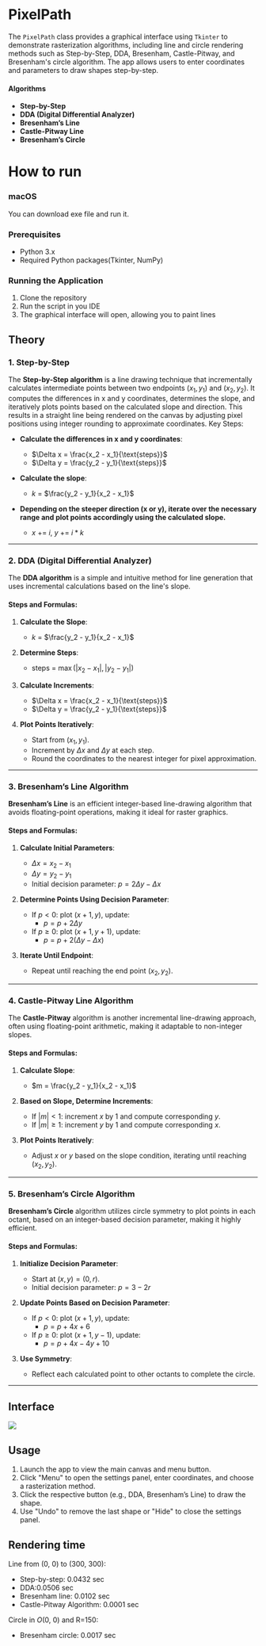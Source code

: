 # PixelPath

The `PixelPath` class provides a graphical interface using `Tkinter` to demonstrate rasterization algorithms, including line and circle rendering methods such as Step-by-Step, DDA, Bresenham, Castle-Pitway, and Bresenham's circle algorithm. The app allows users to enter coordinates and parameters to draw shapes step-by-step.

#### Algorithms
- **Step-by-Step**
- **DDA (Digital Differential Analyzer)**
- **Bresenham’s Line**
- **Castle-Pitway Line**
- **Bresenham’s Circle**

# How to run

### macOS
You can download exe file and run it.

### Prerequisites

- Python 3.x
- Required Python packages(Tkinter, NumPy)
  
### Running the Application
1. Clone the repository
2. Run the script in you IDE
3. The graphical interface will open, allowing you to paint lines

## Theory

### 1. Step-by-Step
The **Step-by-Step algorithm** is a line drawing technique that incrementally calculates intermediate points between two endpoints $(x_1, y_1)$ and $(x_2, y_2)$. It computes the differences in x and y coordinates, determines the slope, and iteratively plots points based on the calculated slope and direction. This results in a straight line being rendered on the canvas by adjusting pixel positions using integer rounding to approximate coordinates.
Key Steps:
- **Calculate the differences in x and y coordinates**:
  
   - $\Delta x = \frac{x_2 - x_1}{\text{steps}}$
   - $\Delta y = \frac{y_2 - y_1}{\text{steps}}$
     
- **Calculate the slope**:
  
   - $k$ = $\frac{y_2 - y_1}{x_2 - x_1}$
     
- **Depending on the steeper direction (x or y), iterate over the necessary range and plot points accordingly using the calculated slope.**
  
   - $x$ += $i$, $y$ += $i * k$
     
---

### 2. DDA (Digital Differential Analyzer)
The **DDA algorithm** is a simple and intuitive method for line generation that uses incremental calculations based on the line's slope.

#### Steps and Formulas:
1. **Calculate the Slope**:
   - $k$ = $\frac{y_2 - y_1}{x_2 - x_1}$

2. **Determine Steps**:
   - steps = $\max(|x_2 - x_1|, |y_2 - y_1|)$

3. **Calculate Increments**:
   - $\Delta x = \frac{x_2 - x_1}{\text{steps}}$
   - $\Delta y = \frac{y_2 - y_1}{\text{steps}}$

4. **Plot Points Iteratively**:
   - Start from $(x_1, y_1)$.
   - Increment by $\Delta x$ and $\Delta y$ at each step.
   - Round the coordinates to the nearest integer for pixel approximation.

---

### 3. Bresenham’s Line Algorithm
**Bresenham’s Line** is an efficient integer-based line-drawing algorithm that avoids floating-point operations, making it ideal for raster graphics.

#### Steps and Formulas:
1. **Calculate Initial Parameters**:
   - $\Delta x = x_2 - x_1$
   - $\Delta y = y_2 - y_1$
   - Initial decision parameter: $p = 2 \Delta y - \Delta x$

2. **Determine Points Using Decision Parameter**:
   - If $p < 0$: plot $(x+1, y)$, update:
     - $p = p + 2 \Delta y$
   - If $p \geq 0$: plot $(x+1, y+1)$, update:
     - $p = p + 2 (\Delta y - \Delta x)$

3. **Iterate Until Endpoint**:
   - Repeat until reaching the end point $(x_2, y_2)$.

---

### 4. Castle-Pitway Line Algorithm
The **Castle-Pitway** algorithm is another incremental line-drawing approach, often using floating-point arithmetic, making it adaptable to non-integer slopes.

#### Steps and Formulas:
1. **Calculate Slope**:
   - $m = \frac{y_2 - y_1}{x_2 - x_1}$

2. **Based on Slope, Determine Increments**:
   - If $|m| < 1$: increment $x$ by 1 and compute corresponding $y$.
   - If $|m| \geq 1$: increment $y$ by 1 and compute corresponding $x$.

3. **Plot Points Iteratively**:
   - Adjust $x$ or $y$ based on the slope condition, iterating until reaching $(x_2, y_2)$.

---

### 5. Bresenham’s Circle Algorithm
**Bresenham’s Circle** algorithm utilizes circle symmetry to plot points in each octant, based on an integer-based decision parameter, making it highly efficient.

#### Steps and Formulas:
1. **Initialize Decision Parameter**:
   - Start at $(x, y) = (0, r)$.
   - Initial decision parameter: $p = 3 - 2r$

2. **Update Points Based on Decision Parameter**:
   - If $p < 0$: plot $(x+1, y)$, update:
     - $p = p + 4x + 6$
   - If $p \geq 0$: plot $(x+1, y-1)$, update:
     - $p = p + 4x - 4y + 10$

3. **Use Symmetry**:
   - Reflect each calculated point to other octants to complete the circle.

---
## Interface

![](https://res.cloudinary.com/daaivmxff/image/upload/v1734862874/app_okixgl.png)

## Usage
1. Launch the app to view the main canvas and menu button.
2. Click "Menu" to open the settings panel, enter coordinates, and choose a rasterization method.
3. Click the respective button (e.g., DDA, Bresenham’s Line) to draw the shape.
4. Use "Undo" to remove the last shape or "Hide" to close the settings panel.

## Rendering time
Line from (0, 0) to (300, 300):
- Step-by-step: 0.0432 sec
- DDA:0.0506 sec
- Bresenham line: 0.0102 sec
- Castle-Pitway Algorithm: 0.0001 sec
  
Circle in $O$(0, 0) and R=150:
- Bresenham circle: 0.0017 sec
